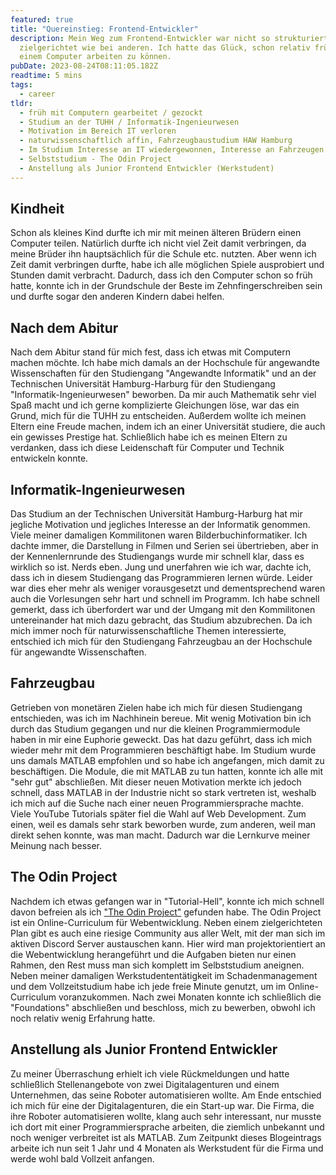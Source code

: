 ```yaml
---
featured: true
title: "Quereinstieg: Frontend-Entwickler"
description: Mein Weg zum Frontend-Entwickler war nicht so strukturiert und
  zielgerichtet wie bei anderen. Ich hatte das Glück, schon relativ früh mit
  einem Computer arbeiten zu können.
pubDate: 2023-08-24T08:11:05.182Z
readtime: 5 mins
tags:
  - career
tldr:
  - früh mit Computern gearbeitet / gezockt
  - Studium an der TUHH / Informatik-Ingenieurwesen
  - Motivation im Bereich IT verloren
  - naturwissenschaftlich affin, Fahrzeugbaustudium HAW Hamburg
  - Im Studium Interesse an IT wiedergewonnen, Interesse an Fahrzeugen verloren
  - Selbststudium - The Odin Project
  - Anstellung als Junior Frontend Entwickler (Werkstudent)
---
```

## Kindheit

Schon als kleines Kind durfte ich mir mit meinen älteren Brüdern einen Computer teilen. Natürlich durfte ich nicht viel Zeit damit verbringen, da meine Brüder ihn hauptsächlich für die Schule etc. nutzten. Aber wenn ich Zeit damit verbringen durfte, habe ich alle möglichen Spiele ausprobiert und Stunden damit verbracht. Dadurch, dass ich den Computer schon so früh hatte, konnte ich in der Grundschule der Beste im Zehnfingerschreiben sein und durfte sogar den anderen Kindern dabei helfen.

## Nach dem Abitur

Nach dem Abitur stand für mich fest, dass ich etwas mit Computern machen möchte. Ich habe mich damals an der Hochschule für angewandte Wissenschaften für den Studiengang "Angewandte Informatik" und an der Technischen Universität Hamburg-Harburg für den Studiengang "Informatik-Ingenieurwesen" beworben. Da mir auch Mathematik sehr viel Spaß macht und ich gerne komplizierte Gleichungen löse, war das ein Grund, mich für die TUHH zu entscheiden. Außerdem wollte ich meinen Eltern eine Freude machen, indem ich an einer Universität studiere, die auch ein gewisses Prestige hat. Schließlich habe ich es meinen Eltern zu verdanken, dass ich diese Leidenschaft für Computer und Technik entwickeln konnte.

## Informatik-Ingenieurwesen

Das Studium an der Technischen Universität Hamburg-Harburg hat mir jegliche Motivation und jegliches Interesse an der Informatik genommen. Viele meiner damaligen Kommilitonen waren Bilderbuchinformatiker. Ich dachte immer, die Darstellung in Filmen und Serien sei übertrieben, aber in der Kennenlernrunde des Studiengangs wurde mir schnell klar, dass es wirklich so ist. Nerds eben. Jung und unerfahren wie ich war, dachte ich, dass ich in diesem Studiengang das Programmieren lernen würde. Leider war dies eher mehr als weniger vorausgesetzt und dementsprechend waren auch die Vorlesungen sehr hart und schnell im Programm. Ich habe schnell gemerkt, dass ich überfordert war und der Umgang mit den Kommilitonen untereinander hat mich dazu gebracht, das Studium abzubrechen. Da ich mich immer noch für naturwissenschaftliche Themen interessierte, entschied ich mich für den Studiengang Fahrzeugbau an der Hochschule für angewandte Wissenschaften.

## Fahrzeugbau

Getrieben von monetären Zielen habe ich mich für diesen Studiengang entschieden, was ich im Nachhinein bereue. Mit wenig Motivation bin ich durch das Studium gegangen und nur die kleinen Programmiermodule haben in mir eine Euphorie geweckt. Das hat dazu geführt, dass ich mich wieder mehr mit dem Programmieren beschäftigt habe. Im Studium wurde uns damals MATLAB empfohlen und so habe ich angefangen, mich damit zu beschäftigen. Die Module, die mit MATLAB zu tun hatten, konnte ich alle mit "sehr gut" abschließen. Mit dieser neuen Motivation merkte ich jedoch schnell, dass MATLAB in der Industrie nicht so stark vertreten ist, weshalb ich mich auf die Suche nach einer neuen Programmiersprache machte. Viele YouTube Tutorials später fiel die Wahl auf Web Development. Zum einen, weil es damals sehr stark beworben wurde, zum anderen, weil man direkt sehen konnte, was man macht. Dadurch war die Lernkurve meiner Meinung nach besser.

## The Odin Project

Nachdem ich etwas gefangen war in "Tutorial-Hell", konnte ich mich schnell davon befreien als ich ["The Odin Project"](https://www.theodinproject.com/) gefunden habe. The Odin Project ist ein Online-Curriculum für Webentwicklung. Neben einem zielgerichteten Plan gibt es auch eine riesige Community aus aller Welt, mit der man sich im aktiven Discord Server austauschen kann. Hier wird man projektorientiert an die Webentwicklung herangeführt und die Aufgaben bieten nur einen Rahmen, den Rest muss man sich komplett im Selbststudium aneignen. Neben meiner damaligen Werkstudententätigkeit im Schadenmanagement und dem Vollzeitstudium habe ich jede freie Minute genutzt, um im Online-Curriculum voranzukommen. Nach zwei Monaten konnte ich schließlich die "Foundations" abschließen und beschloss, mich zu bewerben, obwohl ich noch relativ wenig Erfahrung hatte.

## Anstellung als Junior Frontend Entwickler

Zu meiner Überraschung erhielt ich viele Rückmeldungen und hatte schließlich Stellenangebote von zwei Digitalagenturen und einem Unternehmen, das seine Roboter automatisieren wollte. Am Ende entschied ich mich für eine der Digitalagenturen, die ein Start-up war. Die Firma, die ihre Roboter automatisieren wollte, klang auch sehr interessant, nur musste ich dort mit einer Programmiersprache arbeiten, die ziemlich unbekannt und noch weniger verbreitet ist als MATLAB. Zum Zeitpunkt dieses Blogeintrags arbeite ich nun seit 1 Jahr und 4 Monaten als Werkstudent für die Firma und werde wohl bald Vollzeit anfangen.